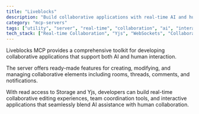 ```yaml
---
title: "Liveblocks"
description: "Build collaborative applications with real-time AI and human interaction features."
category: "mcp-servers"
tags: ["utility", "server", "real-time", "collaboration", "ai", "interactive applications", "team coordination"]
tech_stack: ["Real-time Collaboration", "Yjs", "WebSockets", "Collaborative Editing", "AI Integration"]
---
```


Liveblocks MCP provides a comprehensive toolkit for developing collaborative applications that support both AI and human interaction. 

The server offers ready-made features for creating, modifying, and managing collaborative elements including rooms, threads, comments, and notifications. 

With read access to Storage and Yjs, developers can build real-time collaborative editing experiences, team coordination tools, and interactive applications that seamlessly blend AI assistance with human collaboration.